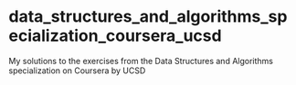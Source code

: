 # data_structures_and_algorithms_specialization_coursera_ucsd

My solutions to the exercises from the Data Structures and Algorithms specialization on Coursera by UCSD
